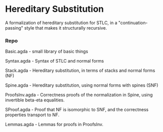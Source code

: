 # Hereditary Substitution
A formalization of hereditary substitution for STLC, in a "continuation-passing" style that makes it structurally recursive.

### Repo
Basic.agda - small library of basic things

Syntax.agda - Syntax of STLC and normal forms

Stack.agda - Hereditary substitution, in terms of stacks and normal forms (NF)

Spine.agda - Hereditary substitution, using normal forms with spines (SNF)

ProofsInv.agda - Correctness proofs of the normalization in Spine, using invertible beta-eta equalities.

SProof.agda - Proof that NF is isomorphic to SNF, and the correctness properties transport to NF.

Lemmas.agda - Lemmas for proofs in ProofsInv.
